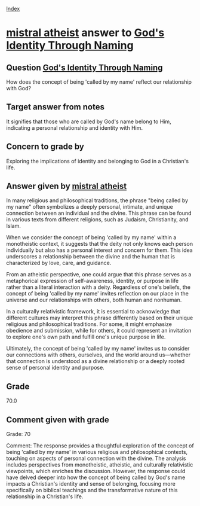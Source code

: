 
[Index](../../index.md)
# [mistral atheist](../../answering_models/mistral_atheist.md) answer to [God's Identity Through Naming](../../questions/God's_Identity_Through_Naming.md)

## Question [God's Identity Through Naming](../../questions/God's_Identity_Through_Naming.md)
How does the concept of being 'called by my name' reflect our relationship with God?

## Target answer from notes
It signifies that those who are called by God's name belong to Him, indicating a personal relationship and identity with Him.

## Concern to grade by
Exploring the implications of identity and belonging to God in a Christian's life.

## Answer given by [mistral atheist](../../answering_models/mistral_atheist.md)
 In many religious and philosophical traditions, the phrase "being called by my name" often symbolizes a deeply personal, intimate, and unique connection between an individual and the divine. This phrase can be found in various texts from different religions, such as Judaism, Christianity, and Islam.

When we consider the concept of being 'called by my name' within a monotheistic context, it suggests that the deity not only knows each person individually but also has a personal interest and concern for them. This idea underscores a relationship between the divine and the human that is characterized by love, care, and guidance.

From an atheistic perspective, one could argue that this phrase serves as a metaphorical expression of self-awareness, identity, or purpose in life rather than a literal interaction with a deity. Regardless of one's beliefs, the concept of being 'called by my name' invites reflection on our place in the universe and our relationships with others, both human and nonhuman.

In a culturally relativistic framework, it is essential to acknowledge that different cultures may interpret this phrase differently based on their unique religious and philosophical traditions. For some, it might emphasize obedience and submission, while for others, it could represent an invitation to explore one's own path and fulfill one's unique purpose in life.

Ultimately, the concept of being 'called by my name' invites us to consider our connections with others, ourselves, and the world around us—whether that connection is understood as a divine relationship or a deeply rooted sense of personal identity and purpose.

## Grade
70.0

## Comment given with grade
Grade: 70

Comment: The response provides a thoughtful exploration of the concept of being 'called by my name' in various religious and philosophical contexts, touching on aspects of personal connection with the divine. The analysis includes perspectives from monotheistic, atheistic, and culturally relativistic viewpoints, which enriches the discussion. However, the response could have delved deeper into how the concept of being called by God's name impacts a Christian's identity and sense of belonging, focusing more specifically on biblical teachings and the transformative nature of this relationship in a Christian's life.
